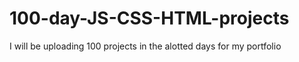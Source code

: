 # 100-day-JS-CSS-HTML-projects
I will be uploading 100 projects in the alotted days for my portfolio
